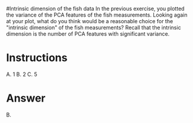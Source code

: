 #Intrinsic dimension of the fish data
In the previous exercise, you plotted the variance of the PCA features of the fish measurements. Looking again at your plot, what do you think would be a reasonable choice for the "intrinsic dimension" of the fish measurements? Recall that the intrinsic dimension is the number of PCA features with significant variance.

# Instructions
A. 1
B. 2
C. 5

# Answer
B.
